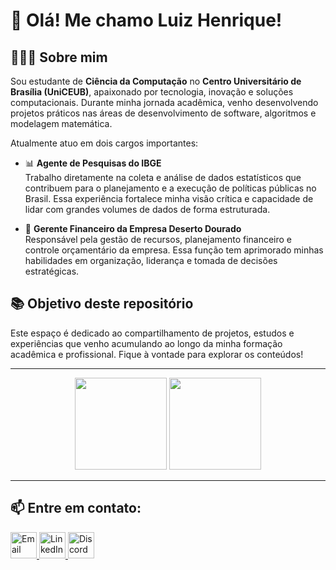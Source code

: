 # 👋 Olá! Me chamo Luiz Henrique!

## 🙋🏼‍♂️ Sobre mim

Sou estudante de **Ciência da Computação** no **Centro Universitário de Brasília (UniCEUB)**, apaixonado por tecnologia, inovação e soluções computacionais. Durante minha jornada acadêmica, venho desenvolvendo projetos práticos nas áreas de desenvolvimento de software, algoritmos e modelagem matemática.

Atualmente atuo em dois cargos importantes:

- 📊 **Agente de Pesquisas do IBGE**  
  Trabalho diretamente na coleta e análise de dados estatísticos que contribuem para o planejamento e a execução de políticas públicas no Brasil. Essa experiência fortalece minha visão crítica e capacidade de lidar com grandes volumes de dados de forma estruturada.

- 💼 **Gerente Financeiro da Empresa Deserto Dourado**  
  Responsável pela gestão de recursos, planejamento financeiro e controle orçamentário da empresa. Essa função tem aprimorado minhas habilidades em organização, liderança e tomada de decisões estratégicas.


## 📚 Objetivo deste repositório

Este espaço é dedicado ao compartilhamento de projetos, estudos e experiências que venho acumulando ao longo da minha formação acadêmica e profissional. Fique à vontade para explorar os conteúdos!

---

<div align="center">
  <img height="147" src="https://github-readme-stats.vercel.app/api?username=henriqrsg&show_icons=true&theme=chartreuse-dark"/>
  <img height="147" src="https://github-readme-stats.vercel.app/api/top-langs/?username=henriqrsg&layout=compact&langs_count=16&theme=chartreuse-dark"/>
</div>

---

## 📫 Entre em contato:

<a href="mailto:luizhrsguedes@gmail.com">
  <img src="https://cdn-icons-png.flaticon.com/512/732/732200.png" width="42" alt="Email">
</a>
<a href="https://www.linkedin.com/in/luiz-henrique-641a61364/">
  <img src="https://cdn-icons-png.flaticon.com/512/174/174857.png" width="42" alt="LinkedIn">
</a>
<a href="https://discord.com/users/1016692174869504063">
  <img src="https://cdn-icons-png.flaticon.com/512/2111/2111370.png" width="42" alt="Discord">
</a>

